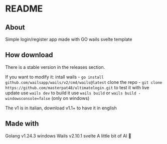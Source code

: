 # README

## About

Simple login/register app made with GO wails svelte template

## How download

There is a stable version in the releases section.

If you want to modify it:
    intall wails - `go install github.com/wailsapp/wails/v2/cmd/wails@latest`
    clone the repo - `git clone https://github.com/masterpat48/ultimatelogin.git`
    to test it with live update use `wails dev`
    to build it use `wails build` or `wails build -windowsconsole=false` (only on windows)

The v1 is in italian, download v1.1+ to have it in english

## Made with

Golang v1.24.3 windows
Wails v2.10.1 svelte
A little bit of AI 🙏
